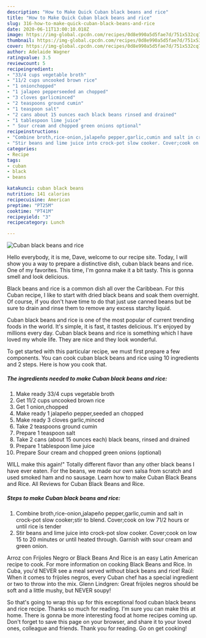 ```yaml
---
description: "How to Make Quick Cuban black beans and rice"
title: "How to Make Quick Cuban black beans and rice"
slug: 316-how-to-make-quick-cuban-black-beans-and-rice
date: 2020-06-11T13:00:10.018Z
image: https://img-global.cpcdn.com/recipes/0d8e990a5d5fae7d/751x532cq70/cuban-black-beans-and-rice-recipe-main-photo.jpg
thumbnail: https://img-global.cpcdn.com/recipes/0d8e990a5d5fae7d/751x532cq70/cuban-black-beans-and-rice-recipe-main-photo.jpg
cover: https://img-global.cpcdn.com/recipes/0d8e990a5d5fae7d/751x532cq70/cuban-black-beans-and-rice-recipe-main-photo.jpg
author: Adelaide Wagner
ratingvalue: 3.5
reviewcount: 5
recipeingredient:
- "33/4 cups vegetable broth"
- "11/2 cups uncooked brown rice"
- "1 onionchopped"
- "1 jalapeo pepperseeded an chopped"
- "3 cloves garlicminced"
- "2 teaspoons ground cumin"
- "1 teaspoon salt"
- "2 cans about 15 ounces each black beans rinsed and drained"
- "1 tablespoon lime juice"
- " Sour cream and chopped green onions optional"
recipeinstructions:
- "Combine broth,rice-onion,jalapeño pepper,garlic,cumin and salt in crock-pot slow cooker;stir to blend. Cover;cook on low 71/2 hours or until rice is tender"
- "Stir beans and lime juice into crock-pot slow cooker. Cover;cook on low 15 to 20 minutes or until heated through. Garnish with sour cream and green onion."
categories:
- Recipe
tags:
- cuban
- black
- beans

katakunci: cuban black beans 
nutrition: 141 calories
recipecuisine: American
preptime: "PT25M"
cooktime: "PT41M"
recipeyield: "3"
recipecategory: Lunch

---
```



![Cuban black beans and rice](https://img-global.cpcdn.com/recipes/0d8e990a5d5fae7d/751x532cq70/cuban-black-beans-and-rice-recipe-main-photo.jpg)

Hello everybody, it is me, Dave, welcome to our recipe site. Today, I will show you a way to prepare a distinctive dish, cuban black beans and rice. One of my favorites. This time, I'm gonna make it a bit tasty. This is gonna smell and look delicious.

Black beans and rice is a common dish all over the Caribbean. For this Cuban recipe, I like to start with dried black beans and soak them overnight. Of course, if you don&#39;t have time to do that just use canned beans but be sure to drain and rinse them to remove any excess starchy liquid.

Cuban black beans and rice is one of the most popular of current trending foods in the world. It's simple, it is fast, it tastes delicious. It's enjoyed by millions every day. Cuban black beans and rice is something which I have loved my whole life. They are nice and they look wonderful.


To get started with this particular recipe, we must first prepare a few components. You can cook cuban black beans and rice using 10 ingredients and 2 steps. Here is how you cook that.

<!--inarticleads1-->

##### The ingredients needed to make Cuban black beans and rice:

1. Make ready 33/4 cups vegetable broth
1. Get 11/2 cups uncooked brown rice
1. Get 1 onion,chopped
1. Make ready 1 jalapeño pepper,seeded an chopped
1. Make ready 3 cloves garlic,minced
1. Take 2 teaspoons ground cumin
1. Prepare 1 teaspoon salt
1. Take 2 cans (about 15 ounces each) black beans, rinsed and drained
1. Prepare 1 tablespoon lime juice
1. Prepare  Sour cream and chopped green onions (optional)


WILL make this again!&#34; Totally different flavor than any other black beans I have ever eaten. For the beans, we made our own salsa from scratch and used smoked ham and no sausage. Learn how to make Cuban Black Beans and Rice. All Reviews for Cuban Black Beans and Rice. 

<!--inarticleads2-->

##### Steps to make Cuban black beans and rice:

1. Combine broth,rice-onion,jalapeño pepper,garlic,cumin and salt in crock-pot slow cooker;stir to blend. Cover;cook on low 71/2 hours or until rice is tender
1. Stir beans and lime juice into crock-pot slow cooker. Cover;cook on low 15 to 20 minutes or until heated through. Garnish with sour cream and green onion.


Arroz con Frijoles Negro or Black Beans And Rice is an easy Latin American recipe to cook. For more information on cooking Black Beans and Rice. In Cuba, you&#39;d NEVER see a meal served without black beans and rice! Raúl: When it comes to frijoles negros, every Cuban chef has a special ingredient or two to throw into the mix. Glenn Lindgren: Great frijoles negros should be soft and a little mushy, but NEVER soupy! 

So that's going to wrap this up for this exceptional food cuban black beans and rice recipe. Thanks so much for reading. I'm sure you can make this at home. There is gonna be more interesting food at home recipes coming up. Don't forget to save this page on your browser, and share it to your loved ones, colleague and friends. Thank you for reading. Go on get cooking!
